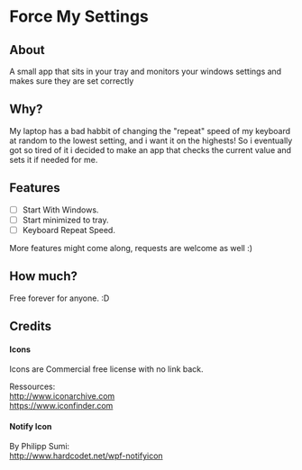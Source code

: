 # Force My Settings

## About
A small app that sits in your tray and monitors your windows settings and makes sure they are set correctly

## Why?
My laptop has a bad habbit of changing the "repeat" speed of my keyboard at random to the lowest setting, and i want it on the highests! So i eventually got so tired of it i decided to make an app that checks the current value and sets it if needed for me.

## Features
- [ ] Start With Windows.
- [ ] Start minimized to tray.
- [ ] Keyboard Repeat Speed.

More features might come along, requests are welcome as well :)

## How much?
Free forever for anyone. :D

## Credits
#### Icons
Icons are Commercial free license with no link back.

Ressources:  
http://www.iconarchive.com  
https://www.iconfinder.com  

#### Notify Icon
By Philipp Sumi:  
http://www.hardcodet.net/wpf-notifyicon
